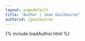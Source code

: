 ```yaml
---
layout: pagedefault
title: "Author | Jean Goulbourne"
authorid: jgoulbourne
---
```

{% include loadAuthor.html %}
